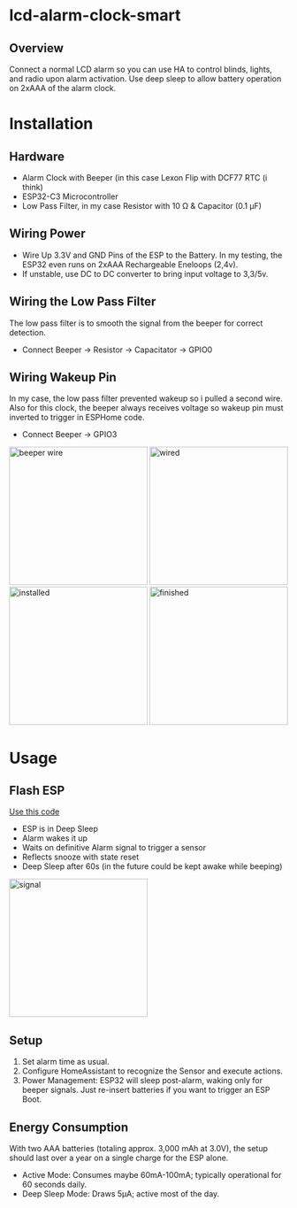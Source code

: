 # lcd-alarm-clock-smart

## Overview
Connect a normal LCD alarm so you can use HA to control blinds, lights, and radio upon alarm activation. Use deep sleep to allow battery operation on 2xAAA of the alarm clock.

# Installation

## Hardware

- Alarm Clock with Beeper (in this case Lexon Flip with DCF77 RTC (i think)
- ESP32-C3 Microcontroller
- Low Pass Filter, in my case	Resistor with 10 Ω &	Capacitor (0.1 µF)

## Wiring Power
- Wire Up 3.3V and GND Pins of the ESP to the Battery. In my testing, the ESP32 even runs on 2xAAA Rechargeable Eneloops (2,4v).
- If unstable, use DC to DC converter to bring input voltage to 3,3/5v.

## Wiring the Low Pass Filter
The low pass filter is to smooth the signal from the beeper for correct detection.
-	Connect Beeper -> Resistor -> Capacitator -> GPIO0

## Wiring Wakeup Pin
In my case, the low pass filter prevented wakeup so i pulled a second wire. Also for this clock, the beeper always receives voltage so wakeup pin must inverted to trigger in ESPHome code.
- Connect Beeper -> GPIO3
<img width="250" alt="beeper wire" src="https://github.com/chriopter/lcd-alarm-clock-smart/assets/82179548/70159995-f6fe-46b5-af25-0b57c11fdf90">
<img width="250" alt="wired" src="https://github.com/chriopter/lcd-alarm-clock-smart/assets/82179548/88678080-b19e-435f-904c-c24c5a8993ec">
<img width="250" alt="installed" src="https://github.com/chriopter/lcd-alarm-clock-smart/assets/82179548/ed5c5c60-8dab-4e11-a2a2-7f17d929e765">
<img width="250" alt="finished" src="https://github.com/chriopter/lcd-alarm-clock-smart/assets/82179548/60b2974d-0bf7-4be9-b1dd-fa4bd612b2dd">



# Usage

## Flash ESP
[Use this code](Wecker.yaml)
- ESP is in Deep Sleep
- Alarm wakes it up
- Waits on definitive Alarm signal to trigger a sensor
- Reflects snooze with state reset
- Deep Sleep after 60s (in the future could be kept awake while beeping)
<img width="250" alt="signal" src="https://github.com/chriopter/lcd-alarm-clock-smart/assets/82179548/623985fa-9a9c-419d-8a0f-7bb44fc31f5c">

## Setup

1.	Set alarm time as usual.
2.	Configure HomeAssistant to recognize the Sensor and execute actions.
3.	Power Management: ESP32 will sleep post-alarm, waking only for beeper signals. Just re-insert batteries if you want to trigger an ESP Boot.

## Energy Consumption
With two AAA batteries (totaling approx. 3,000 mAh at 3.0V), the setup should last over a year on a single charge for the ESP alone.
- Active Mode: Consumes maybe 60mA-100mA; typically operational for 60 seconds daily.
- Deep Sleep Mode: Draws 5µA; active most of the day.
